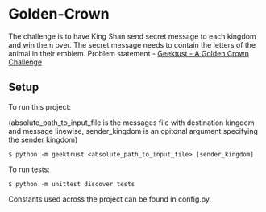 # Golden-Crown

The challenge is to have King Shan send secret message to each kingdom and win them over. The secret message needs to contain the letters of the animal in their emblem.
Problem statement - [Geektust - A Golden Crown Challenge](https://www.geektrust.in/coding-problem/backend/tame-of-thrones)

## Setup

To run this project:

(absolute_path_to_input_file is the messages file with destination kingdom and message linewise, sender_kingdom is an opitonal argument specifying the sender kingdom)

```
$ python -m geektrust <absolute_path_to_input_file> [sender_kingdom]
```

To run tests:

```
$ python -m unittest discover tests
```

Constants used across the project can be found in config.py.
